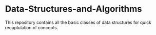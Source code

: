 # Data-Structures-and-Algorithms
This repository contains all the basic classes of data structures for quick recaptulation of concepts.

